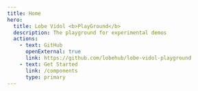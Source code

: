 ```yaml
---
title: Home
hero:
  title: Lobe Vidol <b>PlayGround</b>
  description: The playground for experimental demos
  actions:
    - text: GitHub
      openExternal: true
      link: https://github.com/lobehub/lobe-vidol-playground
    - text: Get Started
      link: /components
      type: primary
---
```

